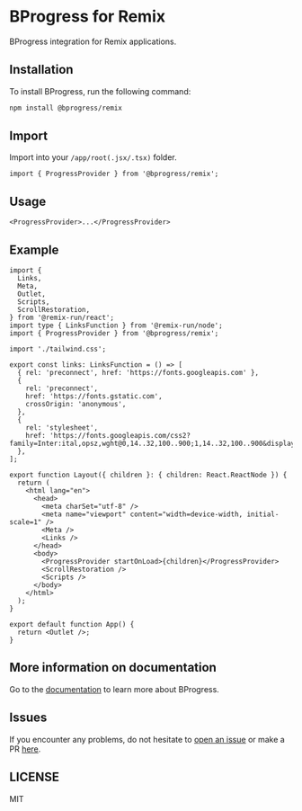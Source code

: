 # BProgress for Remix

BProgress integration for Remix applications.

## Installation

To install BProgress, run the following command:

```bash
npm install @bprogress/remix
```

## Import

Import into your `/app/root(.jsx/.tsx)` folder.

```tsx
import { ProgressProvider } from '@bprogress/remix';
```

## Usage

```tsx
<ProgressProvider>...</ProgressProvider>
```

## Example

```tsx title="app/root.tsx"
import {
  Links,
  Meta,
  Outlet,
  Scripts,
  ScrollRestoration,
} from '@remix-run/react';
import type { LinksFunction } from '@remix-run/node';
import { ProgressProvider } from '@bprogress/remix';

import './tailwind.css';

export const links: LinksFunction = () => [
  { rel: 'preconnect', href: 'https://fonts.googleapis.com' },
  {
    rel: 'preconnect',
    href: 'https://fonts.gstatic.com',
    crossOrigin: 'anonymous',
  },
  {
    rel: 'stylesheet',
    href: 'https://fonts.googleapis.com/css2?family=Inter:ital,opsz,wght@0,14..32,100..900;1,14..32,100..900&display=swap',
  },
];

export function Layout({ children }: { children: React.ReactNode }) {
  return (
    <html lang="en">
      <head>
        <meta charSet="utf-8" />
        <meta name="viewport" content="width=device-width, initial-scale=1" />
        <Meta />
        <Links />
      </head>
      <body>
        <ProgressProvider startOnLoad>{children}</ProgressProvider>
        <ScrollRestoration />
        <Scripts />
      </body>
    </html>
  );
}

export default function App() {
  return <Outlet />;
}
```

## More information on documentation

Go to the [documentation](https://bprogress.vercel.app/docs/remix/installation) to learn more about BProgress.

## Issues

If you encounter any problems, do not hesitate to [open an issue](https://github.com/imskyleen/bprogress/issues) or make a PR [here](https://github.com/imskyleen/bprogress).

## LICENSE

MIT
